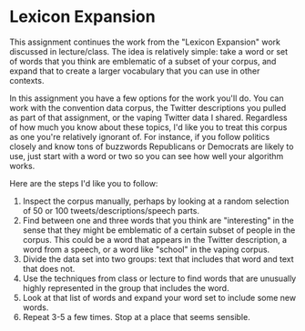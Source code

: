 # Lexicon Expansion

This assignment continues the work from the "Lexicon Expansion" work discussed in lecture/class. The idea is
relatively simple: take a word or set of words that you think are emblematic of a subset of your corpus, and expand that
to create a larger vocabulary that you can use in other contexts. 

In this assignment you have a few options for the work you'll do. You can work with the convention data corpus, the Twitter descriptions
you pulled as part of that assignment, or the vaping Twitter data I shared. Regardless of how much you know about these topics, I'd 
like you to treat this corpus as one you're relatively ignorant of. For instance, if you follow politics closely and know tons of 
buzzwords Republicans or Democrats are likely to use, just start with a word or two so you can see how well your algorithm works. 

Here are the steps I'd like you to follow: 

1. Inspect the corpus manually, perhaps by looking at a random selection of 50 or 100 tweets/descriptions/speech parts. 
2. Find between one and three words that you think are "interesting" in the sense that they might be emblematic of a certain subset of people in the corpus. This could be a word that appears in the Twitter description, a word from a speech, or a word like "school" in the vaping corpus. 
3. Divide the data set into two groups: text that includes that word and text that does not. 
4. Use the techniques from class or lecture to find words that are unusually highly represented in the group that includes the word. 
5. Look at that list of words and expand your word set to include some new words. 
6. Repeat 3-5 a few times. Stop at a place that seems sensible. 



